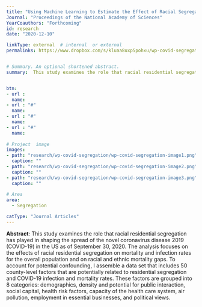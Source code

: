 ```yaml
---
title: "Using Machine Learning to Estimate the Effect of Racial Segregation on COVID-19 Mortality"
Journal: "Proceedings of the National Academy of Sciences"
YearCoauthors: "Forthcoming"
id: research
date: "2020-12-10"

linkType: external  # internal  or external
permalinks: https://www.dropbox.com/s/kluaa8uxp5pohxu/wp-covid-segregation-article.pdf?raw=1


# Summary. An optional shortened abstract.
summary:  This study examines the role that racial residential segregation has played in shaping the spread of the novel coronavirus disease 2019 (COVID-19) in the US as of September 30, 2020. The analysis focuses on the effects of racial residential segregation on mortality and infection rates for the overall population and on racial and ethnic mortality gaps. To account for potential confounding, I assemble a data set that includes 50 county-level factors that are potentially related to residential segregation and COVID-19 infection and mortality rates. These factors are grouped into 8 categories: demographics, density and potential for public interaction, social capital, health risk factors, capacity of the health care system, air pollution, employment in essential businesses, and political views. 


btn:
- url : 
  name:
- url : "#"
  name:
- url : "#"
  name: 
- url : "#"
  name: 
  
# Project  image 
images:
- path: "research/wp-covid-segregation/wp-covid-segregation-image1.png"
  caption: ""
- path: "research/wp-covid-segregation/wp-covid-segregation-image2.png"
  caption: ""  
- path: "research/wp-covid-segregation/wp-covid-segregation-image3.png"
  caption: ""  
  
# Area
area: 
  - Segregation

catType: "Journal Articles"
---
```


**Abstract**:  This study examines the role that racial residential segregation has played in shaping the spread of the novel coronavirus disease 2019 (COVID-19) in the US as of September 30, 2020. The analysis focuses on the effects of racial residential segregation on mortality and infection rates for the overall population and on racial and ethnic mortality gaps. To account for potential confounding, I assemble a data set that includes 50 county-level factors that are potentially related to residential segregation and COVID-19 infection and mortality rates. These factors are grouped into 8 categories: demographics, density and potential for public interaction, social capital, health risk factors, capacity of the health care system, air pollution, employment in essential businesses, and political views. 

